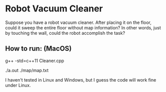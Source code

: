 # Robot Vacuum Cleaner

Suppose you have a robot vacuum cleaner. After placing it on the floor, could it sweep the entire floor without map information? In other words, just by touching the wall, could the robot accomplish the task? 

## How to run: (MacOS)
g++ -std=c++11 Cleaner.cpp

./a.out ./map/map.txt

I haven't tested in Linux and Windows, but I guess the code will work fine under Linux.
